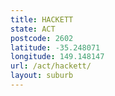 ```yaml
---
title: HACKETT
state: ACT
postcode: 2602
latitude: -35.248071
longitude: 149.148147
url: /act/hackett/
layout: suburb
---
```


